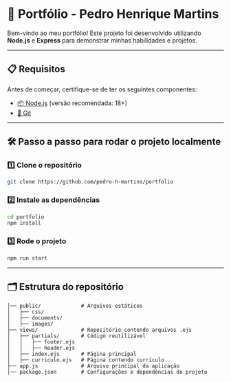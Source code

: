 # 📝 Portfólio - Pedro Henrique Martins

Bem-vindo ao meu portfólio! Este projeto foi desenvolvido utilizando **Node.js** e **Express** para demonstrar minhas habilidades e projetos.

---

## 📋 Requisitos

Antes de começar, certifique-se de ter os seguintes componentes:

- [📦 Node.js](https://nodejs.org/en) (versão recomendada: 18+)
- [🔧 Git](https://git-scm.com/)

---

## 🛠️ Passo a passo para rodar o projeto localmente

### 1️⃣ Clone o repositório

```bash
git clone https://github.com/pedro-h-martins/portfolio
```

### 2️⃣ Instale as dependências

```bash
cd portfolio
npm install
```

### 3️⃣ Rode o projeto

```bash
npm run start
```

---

## 🗂️ Estrutura do repositório

```plaintext
│── public/             # Arquivos estáticos
│   ├── css/            
│   ├── documents/
│   ├── images/              
├── views/              # Repositório contendo arquivos .ejs
│   ├── partials/       # Código reutilizável
│   │   ├── footer.ejs
│   │   ├── header.ejs    
│   ├── index.ejs       # Página principal
│   ├── curriculo.ejs   # Página contendo currículo
├── app.js              # Arquivo principal da aplicação
│── package.json        # Configurações e dependências do projeto
```